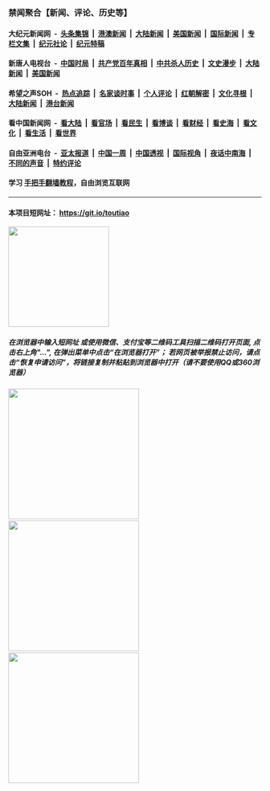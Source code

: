 ### 禁闻聚合【新闻、评论、历史等】

#### 大纪元新闻网 &nbsp;-&nbsp; [头条集锦](indexes/E头条集锦.md?t=02160402) &nbsp;|&nbsp; [港澳新闻](indexes/E港澳新闻.md?t=02160402)  &nbsp;|&nbsp; [大陆新闻](indexes/E大陆新闻.md?t=02160402) &nbsp;|&nbsp; [美国新闻](indexes/E美国新闻.md?t=02160402) &nbsp;|&nbsp; [国际新闻](indexes/E国际新闻.md?t=02160402) &nbsp;|&nbsp; [专栏文集](indexes/E专栏文集.md?t=02160402) &nbsp;|&nbsp; [纪元社论](indexes/E纪元社论.md?t=02160402) &nbsp;|&nbsp; [纪元特稿](indexes/E纪元特稿.md?t=02160402) 

#### 新唐人电视台 &nbsp;-&nbsp; [中国时局](indexes/N中国时局.md?t=02160402) &nbsp;|&nbsp; [共产党百年真相](indexes/N共产党百年真相.md?t=02160402) &nbsp;|&nbsp; [中共杀人历史](indexes/N中共杀人历史.md?t=02160402) &nbsp;|&nbsp; [文史漫步](indexes/N文史漫步.md?t=02160402) &nbsp;|&nbsp; [大陆新闻](indexes/N大陆新闻.md?t=02160402) &nbsp;|&nbsp; [美国新闻](indexes/N美国新闻.md?t=02160402)

#### 希望之声SOH &nbsp;-&nbsp; [热点追踪](indexes/H热点追踪.md?t=02160402) &nbsp;|&nbsp; [名家谈时事](indexes/H名家谈时事.md?t=02160402) &nbsp;|&nbsp; [个人评论](indexes/H个人评论.md?t=02160402)  &nbsp;|&nbsp; [红朝解密](indexes/H红朝解密.md?t=02160402) &nbsp;|&nbsp; [文化寻根](indexes/H文化寻根.md?t=02160402) &nbsp;|&nbsp; [大陆新闻](indexes/H大陆新闻.md?t=02160402) &nbsp;|&nbsp; [港台新闻](indexes/H港台新闻.md?t=02160402)

#### 看中国新闻网 &nbsp;-&nbsp; [看大陆](indexes/S看大陆.md?t=02160402) &nbsp;|&nbsp; [看官场](indexes/S看官场.md?t=02160402) &nbsp;|&nbsp; [看民生](indexes/S看民生.md?t=02160402)  &nbsp;|&nbsp; [看博谈](indexes/S看博谈.md?t=02160402) &nbsp;|&nbsp; [看财经](indexes/S看财经.md?t=02160402) &nbsp;|&nbsp; [看史海](indexes/S看史海.md?t=02160402) &nbsp;|&nbsp; [看文化](indexes/S看文化.md?t=02160402) &nbsp;|&nbsp; [看生活](indexes/S看生活.md?t=02160402) &nbsp;|&nbsp; [看世界](indexes/S看世界.md?t=02160402)

#### 自由亚洲电台 &nbsp;-&nbsp; [亚太报道](indexes/R亚太报道.md?t=02160402) &nbsp;|&nbsp; [中国一周](indexes/R中国一周.md?t=02160402) &nbsp;|&nbsp; [中国透视](indexes/R中国透视.md?t=02160402)  &nbsp;|&nbsp; [国际视角](indexes/R国际视角.md?t=02160402) &nbsp;|&nbsp; [夜话中南海](indexes/R夜话中南海.md?t=02160402) &nbsp;|&nbsp; [不同的声音](indexes/R不同的声音.md?t=02160402) &nbsp;|&nbsp; [特约评论](indexes/R特约评论.md?t=02160402)

#### 学习 [手把手翻墙教程](https://github.com/gfw-breaker/guides/wiki)，自由浏览互联网

----

#### 本项目短网址： https://git.io/toutiao
<img src="https://raw.githubusercontent.com/gfw-breaker/banned-news/master/scripts/img/qr.png" width="200px"/>  

##### 在浏览器中输入短网址 或使用微信、支付宝等二维码工具扫描二维码打开页面, 点击右上角"...", 在弹出菜单中点击“在浏览器打开”； 若网页被举报禁止访问，请点击“恢复申请访问”，将链接复制并粘贴到浏览器中打开（请不要使用QQ或360浏览器）

<img src="https://raw.githubusercontent.com/gfw-breaker/banned-news/master/scripts/img/1.png" width="260px"/> &nbsp; <img src="https://raw.githubusercontent.com/gfw-breaker/banned-news/master/scripts/img/2.png" width="260px"/> &nbsp; <img src="https://raw.githubusercontent.com/gfw-breaker/banned-news/master/scripts/img/3.png" width="260px"/>
